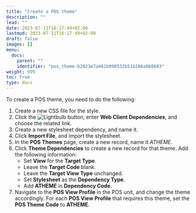 ```yaml
---
title: "Create a POS theme"
description: ""
lead: ""
date: 2023-07-11T16:17:49+02:00
lastmod: 2023-07-11T16:17:49+02:00
draft: false
images: []
menu:
  docs:
    parent: ""
    identifier: "pos_theme-b2023e7a461b090532b51b266a068683"
weight: 999
toc: true
type: docs
---
```


To create a POS theme, you need to do the following:

1. Create a new CSS file for the style.
2. Click the ![Lightbulb](Lightbulb_icon.PNG) button, enter **Web Client Dependencies**, and choose the related link. 
3. Create a new stylesheet dependency, and name it.
4. Click **Import File**, and import the stylesheet.
5. In the **POS Themes** page, create a new record, name it *ATHEME*.
6. Click **Theme Dependencies** to create a new record for that theme. Add the following information:
   - Set **View** for the **Target Type**.
   - Leave the **Target Code** blank.
   - Leave the **Target View Type** unchanged.
   - Set **Stylesheet** as the **Dependency Type**.
   - Add **ATHEME** in **Dependency Code**.
7. Navigate to the **POS View Profile** in the POS unit, and change the theme accordingly. For each **POS View Profile** that requires this theme, set the **POS Theme Code** to **ATHEME**.      
